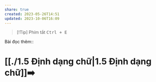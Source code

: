 ```yaml
---
share: true
created: 2023-05-26T14:51
updated: 2023-10-06T16:09
---
```

> [!Tip] Phím tắt
> <kbd>Ctrl + E</kbd>

Bài đọc thêm:: 

# [[./1.5 Định dạng chữ|1.5 Định dạng chữ]]➡️
